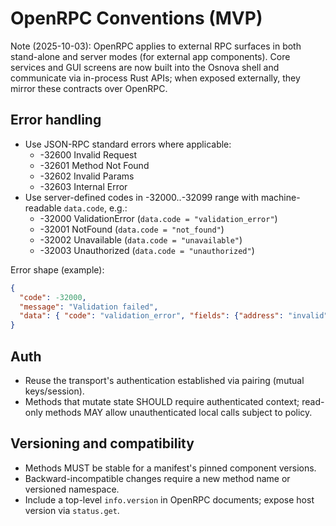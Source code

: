 # OpenRPC Conventions (MVP)

Note (2025-10-03): OpenRPC applies to external RPC surfaces in both stand-alone and server modes (for external app components). Core services and GUI screens are now built into the Osnova shell and communicate via in-process Rust APIs; when exposed externally, they mirror these contracts over OpenRPC.


## Error handling
- Use JSON-RPC standard errors where applicable:
  - -32600 Invalid Request
  - -32601 Method Not Found
  - -32602 Invalid Params
  - -32603 Internal Error
- Use server-defined codes in -32000..-32099 range with machine-readable `data.code`, e.g.:
  - -32000 ValidationError (`data.code = "validation_error"`)
  - -32001 NotFound (`data.code = "not_found"`)
  - -32002 Unavailable (`data.code = "unavailable"`)
  - -32003 Unauthorized (`data.code = "unauthorized"`)

Error shape (example):
```json
{
  "code": -32000,
  "message": "Validation failed",
  "data": { "code": "validation_error", "fields": {"address": "invalid"} }
}
```

## Auth
- Reuse the transport's authentication established via pairing (mutual keys/session).
- Methods that mutate state SHOULD require authenticated context; read-only methods MAY allow unauthenticated local calls subject to policy.

## Versioning and compatibility
- Methods MUST be stable for a manifest's pinned component versions.
- Backward-incompatible changes require a new method name or versioned namespace.
- Include a top-level `info.version` in OpenRPC documents; expose host version via `status.get`.

